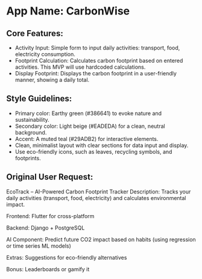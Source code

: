 # **App Name**: CarbonWise

## Core Features:

- Activity Input: Simple form to input daily activities: transport, food, electricity consumption.
- Footprint Calculation: Calculates carbon footprint based on entered activities. This MVP will use hardcoded calculations.
- Display Footprint: Displays the carbon footprint in a user-friendly manner, showing a daily total.

## Style Guidelines:

- Primary color: Earthy green (#386641) to evoke nature and sustainability.
- Secondary color: Light beige (#EADEDA) for a clean, neutral background.
- Accent: A muted teal (#29ADB2) for interactive elements.
- Clean, minimalist layout with clear sections for data input and display.
- Use eco-friendly icons, such as leaves, recycling symbols, and footprints.

## Original User Request:
EcoTrack – AI-Powered Carbon Footprint Tracker
Description: Tracks your daily activities (transport, food, electricity) and calculates environmental impact.

Frontend: Flutter for cross-platform

Backend: Django + PostgreSQL

AI Component: Predict future CO2 impact based on habits (using regression or time series ML models)

Extras: Suggestions for eco-friendly alternatives

Bonus: Leaderboards or gamify it
  